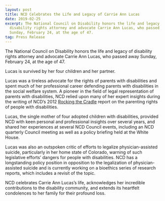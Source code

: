 ```yaml
---
layout: post
title: NCD Celebrates the Life and Legacy of Carrie Ann Lucas
date: 2019-02-25
excerpt: The National Council on Disability honors the life and legacy of
  disability rights attorney and advocate Carrie Ann Lucas, who passed away
  Sunday, February 24, at the age of 47.
tag: Press Release
---
```

The National Council on Disability honors the life and legacy of disability rights attorney and advocate Carrie Ann Lucas, who passed away Sunday, February 24, at the age of 47.

Lucas is survived by her four children and her partner.

Lucas was a tireless advocate for the rights of parents with disabilities and spent much of her professional career defending parents with disabilities in the social welfare system. A pioneer in the field of legal representation of parents with disabilities, NCD relied upon many of her expert insights during the writing of NCD’s 2012 [Rocking the Cradle](https://ncd.gov/publications/2012/Sep272012) report on the parenting rights of people with disabilities.

Lucas, the single mother of four adopted children with disabilities, provided NCD with keen personal and professional insights over several years, and shared her experiences at several NCD Council events, including an NCD quarterly Council meeting as well as a policy briefing held at the White House.

Lucas was also an outspoken critic of efforts to legalize physician-assisted suicide, particularly in her home state of Colorado, warning of such legislative efforts’ dangers for people with disabilities. NCD has a longstanding policy position in opposition to the legalization of physician-assisted suicide and is currently working on a bioethics series of research reports, which includes a revisit of the topic.  

NCD celebrates Carrie Ann Lucas’s life, acknowledges her incredible contributions to the disability community, and extends its heartfelt condolences to her family for their profound loss.